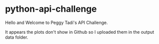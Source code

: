 # python-api-challenge
Hello and Welcome to Peggy Tadi's API Challenge.

It appears the plots don't show in Github so I uploaded them in the output data folder.
